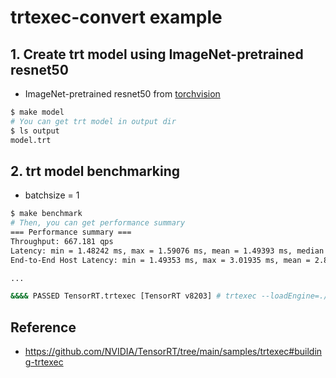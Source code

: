 # trtexec-convert example

## 1. Create trt model using ImageNet-pretrained resnet50
- ImageNet-pretrained resnet50 from [torchvision](https://pytorch.org/vision/stable/models.html)
```bash
$ make model
# You can get trt model in output dir
$ ls output
model.trt
```

## 2. trt model benchmarking
- batchsize = 1
```bash
$ make benchmark
# Then, you can get performance summary
=== Performance summary ===
Throughput: 667.181 qps
Latency: min = 1.48242 ms, max = 1.59076 ms, mean = 1.49393 ms, median = 1.48682 ms, percentile(99%) = 1.57001 ms
End-to-End Host Latency: min = 1.49353 ms, max = 3.01935 ms, mean = 2.84119 ms, median = 2.85034 ms, percentile(99%) = 3.01239 ms

...

&&&& PASSED TensorRT.trtexec [TensorRT v8203] # trtexec --loadEngine=.//output/model.trt --batch=1
```

## Reference
- https://github.com/NVIDIA/TensorRT/tree/main/samples/trtexec#building-trtexec
